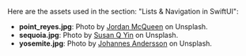 Here are the assets used in the section: "Lists & Navigation in SwiftUI":

- **point_reyes.jpg**: Photo by [Jordan McQueen](https://unsplash.com/@jordanfmcqueen) on Unsplash.
- **sequoia.jpg**: Photo by [Susan Q Yin](https://unsplash.com/@syinq) on Unsplash.
- **yosemite.jpg**: Photo by [Johannes Andersson](https://unsplash.com/fr/@thejoltjoker) on Unsplash.